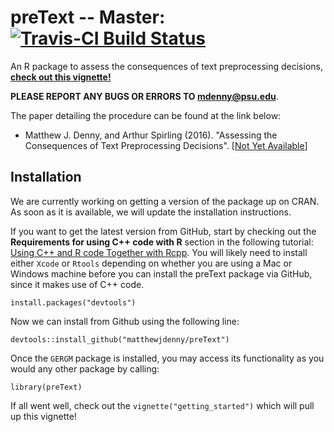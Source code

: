 # preText -- Master: [![Travis-CI Build Status](https://travis-ci.org/matthewjdenny/preptest.svg?branch=master)](https://travis-ci.org/matthewjdenny/preText) 
An R package to assess the consequences of text preprocessing decisions, **[check out this vignette!](http://www.mjdenny.com/getting_started_with_preText.html)**

**PLEASE REPORT ANY BUGS OR ERRORS TO <mdenny@psu.edu>**. 


The paper detailing the procedure can be found at the link below:

* Matthew J. Denny, and Arthur Spirling (2016). "Assessing the Consequences of Text Preprocessing Decisions". [[Not Yet Available](www.mjdenny.com)]

## Installation
We are currently working on getting a version of the package up on CRAN. As soon
as it is available, we will update the installation instructions.

If you want to get the latest version from GitHub, start by checking out the 
**Requirements for using C++ code with R** section in the following 
tutorial: [Using C++ and R code Together with Rcpp](http://www.mjdenny.com/Rcpp_Intro.html). 
You will likely need to install either `Xcode` or `Rtools` depending on whether 
you are using a Mac or Windows machine before you can install the preText package 
via GitHub, since it makes use of C++ code.

	install.packages("devtools")
   
Now we can install from Github using the following line:

	devtools::install_github("matthewjdenny/preText")

Once the `GERGM` package is installed, you may access its functionality as you 
would any other package by calling:

	library(preText)

If all went well, check out the `vignette("getting_started")` which will pull up 
this vignette!
